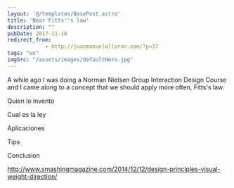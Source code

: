 ```yaml
---
layout: '@/templates/BasePost.astro'
title: 'Near Fitts''s law'
description: ""
pubDate: 2017-11-16
redirect_from: 
            - http://juanmanuelalloron.com/?p=37
tags: "ux"
imgSrc: "/assets/images/defaultHero.jpg"
---
```

A while ago I was doing a Norman Nielsen Group Interaction Design Course and I came along to a concept that we should apply more often, Fitts's law.

Quien lo invento

Cual es la ley

Aplicaciones

Tips

Conclusion

http://www.smashingmagazine.com/2014/12/12/design-principles-visual-weight-direction/
